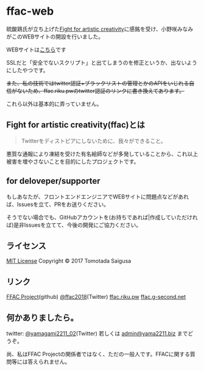 # ffac-web
硫酸鶏氏が立ち上げた[Fight for artistic creativity](https://github.com/acid-chicken/fight-for-artistic-creativity)に感銘を受け、小野咲みなみがこのWEBサイトの開設を行いました。

WEBサイトは[こちら](https://ffac.mnmonzk.f5.si)です

SSLだと「安全でないスクリプト」と出てしまうのを修正というか、出ないようにしたやつです。

~~また、私の技術ではtwitter認証+ブラックリストの管理とかのAPIをいじれる自信がないため、ffac.riku.pwのtwitter認証のリンクに書き換えてあります。~~  

これら以外は基本的に弄っていません。

## Fight for artistic creativity(ffac)とは
> Twitterをディストピアにしないために、我々ができること。

悪質な通報により凍結を受けた有名絵師などが多発していることから、これ以上被害を増やさないことを目的にしたプロジェクトです。

## for deloveper/supporter
もしあなたが、フロントエンドエンジニアでWEBサイトに問題点などがあれば、Issuesを立て、PRをお送りください。

そうでない場合でも、GitHubアカウントを(お持ちであれば|作成していただければ)是非Issuesを立てて、今後の開発にご協力ください。

## ライセンス
[MIT License](https://github.com/mnmonzk/ffac-web/blob/master/LICENSE) Copyright © 2017 Tomotada Saigusa

## リンク
[FFAC Project](https://github.com/Twitter-FFAC/fight-for-artistic-creativity)(github)
[@ffac2018](https://twitter.com/ffac2018)(Twitter)
[ffac.riku.pw](https://ffac.riku.pw/)
[ffac.g-second.net](https://ffac.g-second.net)

## 何かありましたら。
twitter: [@yamagami2211_02](https://twitter.com/yamagami2211_02)(Twitter) 若しくは admin@yama2211.biz までどうぞ。

尚、私はFFAC Projectの関係者ではなく、ただの一般人です。FFACに関する質問等には答えられません。
